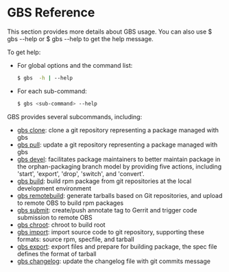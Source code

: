 # GBS Reference

This section provides more details about GBS usage. You can also use $ gbs --help or $ gbs <subcmd> --help to get the help message.

To get help:

- For global options and the command list:

  ```bash
  $ gbs  -h | --help
  ```

- For each sub-command:

  ```bash
  $ gbs <sub-command> --help
  ```

GBS provides several subcommands, including:

- [gbs clone](gbs-clone.md): clone a git repository representing a package managed with gbs
- [gbs pull](gbs-pull.md): update a git repository representing a package managed with gbs
- [gbs devel](gbs.devel.md): facilitates package maintainers to better maintain package in the orphan-packaging branch model by providing five actions, including 'start', 'export', 'drop', 'switch', and 'convert'.
- [gbs build](gbs-build.md): build rpm package from git repositories at the local development environment
- [gbs remotebuild](gbs-remotebuild.md): generate tarballs based on Git repositories, and upload to remote OBS to build rpm packages
- [gbs submit](gbs-submit.md): create/push annotate tag to Gerrit and trigger code submission to remote OBS
- [gbs chroot](gbs-chroot.md): chroot to build root
- [gbs import](gbs-import.md): import source code to git repository, supporting these formats: source rpm, specfile, and tarball
- [gbs export](gbs-export.md): export files and prepare for building package, the spec file defines the format of tarball
- [gbs changelog](gbs-changelog.md): update the changelog file with git commits message


